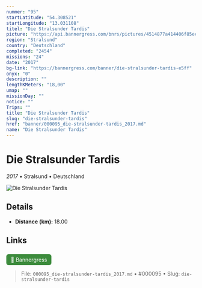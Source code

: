 ```yaml
---
nummer: "95"
startLatitude: "54.308521"
startLongitude: "13.031108"
titel: "Die Stralsunder Tardis"
picture: "https://api.bannergress.com/bnrs/pictures/4514877a414406f85ec78584e9e3c01c"
region: "Stralsund"
country: "Deutschland"
completed: "2454"
missions: "24"
date: "2017"
bg-link: "https://bannergress.com/banner/die-stralsunder-tardis-e5ff"
onyx: "0"
description: ""
lengthKMeters: "18,00"
umap: ""
missionDay: ""
notice: ""
Trips: ""
title: "Die Stralsunder Tardis"
slug: "die-stralsunder-tardis"
href: "banner/000095_die-stralsunder-tardis_2017.md"
name: "Die Stralsunder Tardis"
---
```

# Die Stralsunder Tardis

*2017* • Stralsund • Deutschland

![Die Stralsunder Tardis](https://api.bannergress.com/bnrs/pictures/4514877a414406f85ec78584e9e3c01c)



## Details
- **Distance (km):** 18.00








## Links
<a href="https://bannergress.com/banner/die-stralsunder-tardis-e5ff" style="display:inline-block;margin:6px 8px 0 0;padding:6px 12px;background:#3c8b3c;color:#fff;text-decoration:none;border-radius:6px;">🔗 Bannergress</a>




> File: `000095_die-stralsunder-tardis_2017.md` • #000095 • Slug: `die-stralsunder-tardis`
